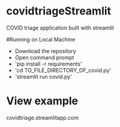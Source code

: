# covidtriageStreamlit
COVID triage application built with streamlit

#Running on Local Machine
- Download the repository
- Open command prompt 
- 'pip install -r requirements'
- 'cd TO_FILE_DIRECTORY_OF_covid.py'
- 'streamlit run covid.py'

# View example
covidtriage.streamlitapp.com
